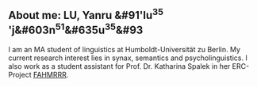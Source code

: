 ## About me: LU, Yanru &#91'lu<sup>35</sup> 'j&#603n<sup>51</sup>&#635u<sup>35</sup>&#93
I am an MA student of linguistics at Humboldt-Universität zu Berlin. My current research interest lies in synax, semantics and psycholinguistics. I also work as a student assistant for Prof. Dr. Katharina Spalek in her ERC-Project [FAHMRRR](https://www.projekte.hu-berlin.de/en/fahmrrr/index.html?set_language=en).
